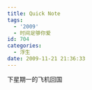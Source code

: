 ```yaml
---
title: Quick Note
tags:
  - '2009'
  - 时间足够你爱
id: 704
categories:
  - 浮生
date: 2009-11-21 21:36:33
---
```


下星期一的飞机回国